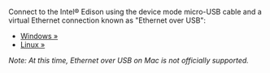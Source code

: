 Connect to the Intel® Edison using the device mode micro-USB cable and a virtual Ethernet connection known as "Ethernet over USB":

* [Windows »](windows/connect.md)
* [Linux »](linux/connect.md)

_Note: At this time, Ethernet over USB on Mac is not officially supported._